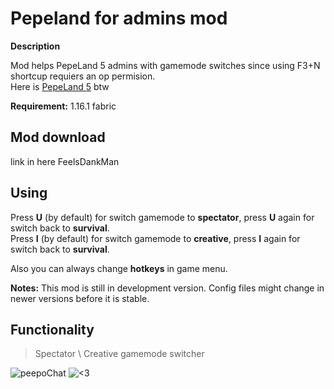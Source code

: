 # Pepeland for admins mod

**Description**

Mod helps PepeLand 5 admins with gamemode switches since using F3+N shortcup requiers an op permision.<br>
Here is [PepeLand 5](https://pepeland.club/) btw

**Requirement:** 1.16.1 fabric

## Mod download

link in here FeelsDankMan

## Using

Press **U** (by default) for switch gamemode to **spectator**, press **U** again for switch back to **survival**.<br>
Press **I** (by default) for switch gamemode to **creative**, press **I** again for switch back to **survival**.

Also you can always change **hotkeys** in game menu.

**Notes:** This mod is still in development version. Config files might change in newer versions before it is stable.

## Functionality

> Spectator \ Creative gamemode switcher

![peepoChat](https://cdn.betterttv.net/emote/5e1bd08688e62a5f14dc6316/3x) ![<3](https://static-cdn.jtvnw.net/emoticons/v1/555555584/3.0)
